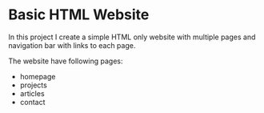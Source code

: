 # Basic HTML Website
In this project I create a simple HTML only website with multiple pages and navigation bar with links to each page.

The website have following pages:
* homepage
* projects
* articles
* contact
